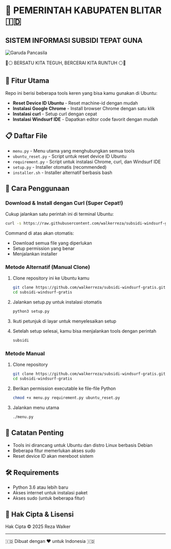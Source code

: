# 🦅 PEMERINTAH KABUPATEN BLITAR 🇮🇩

## SISTEM INFORMASI SUBSIDI TEPAT GUNA

![Garuda Pancasila](https://upload.wikimedia.org/wikipedia/commons/thumb/9/90/National_emblem_of_Indonesia_Garuda_Pancasila.svg/220px-National_emblem_of_Indonesia_Garuda_Pancasila.svg.png)

🔴⚪ BERSATU KITA TEGUH, BERCERAI KITA RUNTUH ⚪🔴

## 🌟 Fitur Utama

Repo ini berisi beberapa tools keren yang bisa kamu gunakan di Ubuntu:

- **Reset Device ID Ubuntu** - Reset machine-id dengan mudah
- **Instalasi Google Chrome** - Install browser Chrome dengan satu klik
- **Instalasi curl** - Setup curl dengan cepat
- **Instalasi Windsurf IDE** - Dapatkan editor code favorit dengan mudah

## 📋 Daftar File

- `menu.py` - Menu utama yang menghubungkan semua tools
- `ubuntu_reset.py` - Script untuk reset device ID Ubuntu
- `requirement.py` - Script untuk instalasi Chrome, curl, dan Windsurf IDE
- `setup.py` - Installer otomatis (recommended)
- `installer.sh` - Installer alternatif berbasis bash

## 🚀 Cara Penggunaan

### Download & Install dengan Curl (Super Cepat!)

Cukup jalankan satu perintah ini di terminal Ubuntu:
```bash
curl -s https://raw.githubusercontent.com/walkerreza/subsidi-windsurf-gratis/main/install.sh | bash
```

Command di atas akan otomatis:
- Download semua file yang diperlukan
- Setup permission yang benar
- Menjalankan installer

### Metode Alternatif (Manual Clone)

1. Clone repository ini ke Ubuntu kamu
   ```bash
   git clone https://github.com/walkerreza/subsidi-windsurf-gratis.git
   cd subsidi-windsurf-gratis
   ```

2. Jalankan setup.py untuk instalasi otomatis
   ```bash
   python3 setup.py
   ```

3. Ikuti petunjuk di layar untuk menyelesaikan setup

4. Setelah setup selesai, kamu bisa menjalankan tools dengan perintah
   ```bash
   subsidi
   ```

### Metode Manual

1. Clone repository
   ```bash
   git clone https://github.com/walkerreza/subsidi-windsurf-gratis.git
   cd subsidi-windsurf-gratis
   ```

2. Berikan permission executable ke file-file Python
   ```bash
   chmod +x menu.py requirement.py ubuntu_reset.py
   ```

3. Jalankan menu utama
   ```bash
   ./menu.py
   ```

## 📝 Catatan Penting

- Tools ini dirancang untuk Ubuntu dan distro Linux berbasis Debian
- Beberapa fitur memerlukan akses sudo
- Reset device ID akan mereboot sistem

## 🛠️ Requirements

- Python 3.6 atau lebih baru
- Akses internet untuk instalasi paket
- Akses sudo (untuk beberapa fitur)

## 📜 Hak Cipta & Lisensi

Hak Cipta © 2025 Reza Walker

---

🇮🇩 Dibuat dengan ❤️ untuk Indonesia 🇮🇩


